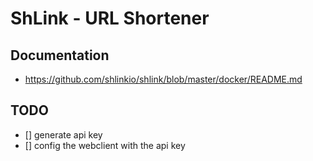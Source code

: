 # ShLink - URL Shortener

## Documentation
* https://github.com/shlinkio/shlink/blob/master/docker/README.md

## TODO
 * [] generate api key
 * [] config the webclient with the api key
